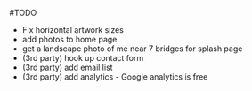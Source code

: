 #TODO 

- Fix horizontal artwork sizes
- add photos to home page 
- get a landscape photo of me near 7 bridges for splash page
- (3rd party) hook up contact form
- (3rd party) add email list 
- (3rd party) add analytics - Google analytics is free